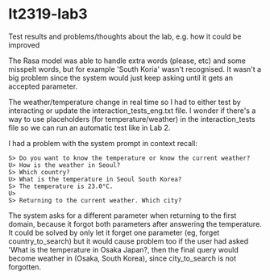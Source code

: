 # lt2319-lab3
Test results and  problems/thoughts about the lab, e.g. how it could be improved

The Rasa model was able to handle extra words (please, etc) and some misspelt words, but for example 'South Koria' wasn't recognised. 
It wasn't a big problem since the system would just keep asking until it gets an accepted parameter.

The weather/temperature change in real time so I had to either test by interacting or update the interaction_tests_eng.txt file. 
I wonder if there's a way to use placeholders (for temperature/weather) in the interaction_tests file so we can run an automatic test like in Lab 2.

I had a problem with the system prompt in context recall:

```
S> Do you want to know the temperature or know the current weather?
U> How is the weather in Seoul? 
S> Which country?
U> What is the temperature in Seoul South Korea?
S> The temperature is 23.0°C.
U>
S> Returning to the current weather. Which city? 
```
The system asks for a different parameter when returning to the first domain, because it forgot both parameters after answering the temperature.
It could be solved by only let it forget one parameter (eg, forget country_to_search) but it would cause problem too 
if the user had asked 'What is the temperature in Osaka Japan?, then the final query would become weather in (Osaka, South Korea), since city_to_search is not forgotten.
